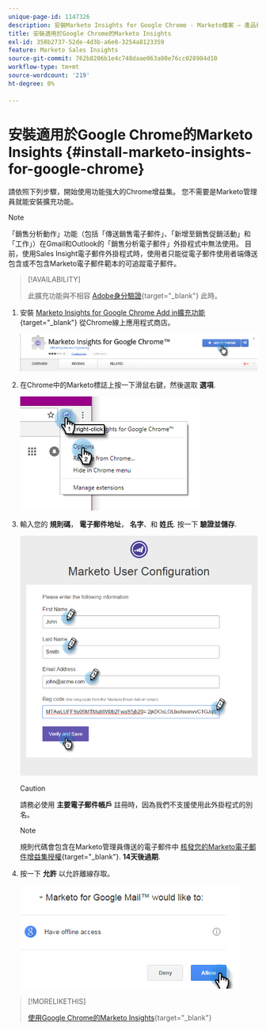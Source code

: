 ```yaml
---
unique-page-id: 1147326
description: 安裝Marketo Insights for Google Chrome - Marketo檔案 — 產品檔案
title: 安裝適用於Google Chrome的Marketo Insights
exl-id: 358b2737-52de-4d3b-a6e8-3254a8123359
feature: Marketo Sales Insights
source-git-commit: 762b8206b1e4c748daae063a80e76cc028904d10
workflow-type: tm+mt
source-wordcount: '219'
ht-degree: 0%

---
```


# 安裝適用於Google Chrome的Marketo Insights {#install-marketo-insights-for-google-chrome}

請依照下列步驟，開始使用功能強大的Chrome增益集。 您不需要是Marketo管理員就能安裝擴充功能。

>[!NOTE]
>
>「銷售分析動作」功能（包括「傳送銷售電子郵件」、「新增至銷售促銷活動」和「工作」）在Gmail和Outlook的「銷售分析電子郵件」外掛程式中無法使用。 目前，使用Sales Insight電子郵件外掛程式時，使用者只能從電子郵件使用者端傳送包含或不包含Marketo電子郵件範本的可追蹤電子郵件。

>[!AVAILABILITY]
>
>此擴充功能與不相容 [Adobe身分驗證](/help/marketo/product-docs/administration/marketo-with-adobe-identity/adobe-identity-management-overview.md){target="_blank"} 此時。

1. 安裝 [Marketo Insights for Google Chrome Add in擴充功能](https://chrome.google.com/webstore/detail/marketo-for-google-mail/jjkfbhajlmoeegbjgjipliamplidmbjb){target="_blank"} 從Chrome線上應用程式商店。

   ![](assets/image2015-10-5-10-3a24-3a7.png)

1. 在Chrome中的Marketo標誌上按一下滑鼠右鍵，然後選取 **選項**.

   ![](assets/two.png)

1. 輸入您的 **規則碼**， **電子郵件地址**， **名字**、和 **姓氏**. 按一下 **驗證並儲存**.

   ![](assets/three.png)

   >[!CAUTION]
   >
   >請務必使用 **主要電子郵件帳戶** 註冊時，因為我們不支援使用此外掛程式的別名。

   >[!NOTE]
   >
   >規則代碼會包含在Marketo管理員傳送的電子郵件中 [核發您的Marketo電子郵件增益集授權](/help/marketo/product-docs/marketo-sales-insight/msi-outlook-plugin/issue-a-marketo-email-add-in-license.md){target="_blank"}. **14天後過期**.

1. 按一下 **允許** 以允許離線存取。

   ![](assets/image2015-10-5-10-3a34-3a1.png)

>[!MORELIKETHIS]
>
>[使用Google Chrome的Marketo Insights](/help/marketo/product-docs/marketo-sales-insight/msi-chrome-plugin/using-marketo-insights-for-google-chrome.md){target="_blank"}
